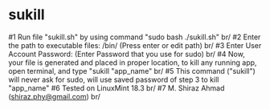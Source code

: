 # sukill

#1 Run file "sukill.sh" by using command "sudo bash ./sukill.sh"  br/
#2 Enter the path to executable files: /bin/  (Press enter or edit path) br/
#3 Enter User Account Password:  (Enter Password that you use for sudo) br/
#4 Now, your file is generated and placed in proper location, to kill any running app, open terminal, and type "sukill "app_name" br/
#5 This command ("sukill") will never ask for sudo, will use saved password of step 3 to kill "app_name"
#6 Tested on LinuxMint 18.3 br/
#7 M. Shiraz Ahmad (shiraz.phy@gmail.com) br/
